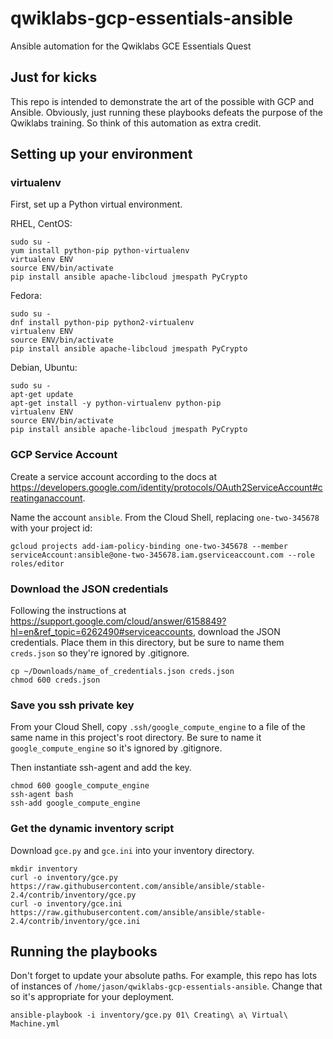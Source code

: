 # qwiklabs-gcp-essentials-ansible
Ansible automation for the Qwiklabs GCE Essentials Quest

## Just for kicks
This repo is intended to demonstrate the art of the possible with GCP and Ansible. Obviously, just running these playbooks defeats the purpose of the Qwiklabs training. So think of this automation as extra credit.

## Setting up your environment

### virtualenv

First, set up a Python virtual environment.

RHEL, CentOS:

```
sudo su -
yum install python-pip python-virtualenv
virtualenv ENV
source ENV/bin/activate
pip install ansible apache-libcloud jmespath PyCrypto
```

Fedora:

```
sudo su -
dnf install python-pip python2-virtualenv
virtualenv ENV
source ENV/bin/activate
pip install ansible apache-libcloud jmespath PyCrypto
```

Debian, Ubuntu:

```
sudo su -
apt-get update
apt-get install -y python-virtualenv python-pip
virtualenv ENV
source ENV/bin/activate
pip install ansible apache-libcloud jmespath PyCrypto
```

### GCP Service Account

Create a service account according to the docs at https://developers.google.com/identity/protocols/OAuth2ServiceAccount#creatinganaccount.

Name the account ```ansible```. From the Cloud Shell, replacing ```one-two-345678``` with your project id:

```
gcloud projects add-iam-policy-binding one-two-345678 --member serviceAccount:ansible@one-two-345678.iam.gserviceaccount.com --role roles/editor
```

### Download the JSON credentials

Following the instructions at https://support.google.com/cloud/answer/6158849?hl=en&ref_topic=6262490#serviceaccounts, download the JSON credentials. Place them in this directory, but be sure to name them ```creds.json``` so they're ignored by .gitignore.

```
cp ~/Downloads/name_of_credentials.json creds.json
chmod 600 creds.json
```

### Save you ssh private key

From your Cloud Shell, copy ```.ssh/google_compute_engine``` to a file of the same name in this project's root directory. Be sure to name it ```google_compute_engine``` so it's ignored by .gitignore.

Then instantiate ssh-agent and add the key.

```
chmod 600 google_compute_engine
ssh-agent bash
ssh-add google_compute_engine
```

### Get the dynamic inventory script

Download ```gce.py``` and ```gce.ini``` into your inventory directory.

```
mkdir inventory
curl -o inventory/gce.py https://raw.githubusercontent.com/ansible/ansible/stable-2.4/contrib/inventory/gce.py
curl -o inventory/gce.ini https://raw.githubusercontent.com/ansible/ansible/stable-2.4/contrib/inventory/gce.ini
```

## Running the playbooks

Don't forget to update your absolute paths. For example, this repo has lots of instances of ```/home/jason/qwiklabs-gcp-essentials-ansible```. Change that so it's appropriate for your deployment.

```
ansible-playbook -i inventory/gce.py 01\ Creating\ a\ Virtual\ Machine.yml
```

